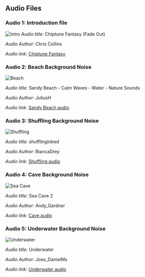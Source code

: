 ## Audio Files

### Audio 1: Introduction file
![Intro](https://indiemusicbox.com/wp-content/uploads/2021/03/chiptune-fantasy-grid-1024x762.jpg)
*Audio title:* Chiptune Fantasy (Fade Out)

*Audio Author:* Chris Collins

*Audio link:* [Chiptune Fantasy](https://indiemusicbox.com/downloads/chiptune-fantasy/)

### Audio 2: Beach Background Noise
![Beach](https://cdn.pixabay.com/audio/2022/04/02/11-27-31-997_200x200.jpg)

*Audio title:* Sandy Beach - Calm Waves - Water - Nature Sounds

*Audio Author:* JuliusH

*Audio link:* [Sandy Beach audio](https://pixabay.com/sound-effects/sandy-beach-calm-waves-water-nature-sounds-8052/)

### Audio 3: Shuffling Background Noise
![Shuffling](https://cdn.pixabay.com/gradients/5ea69c-eed6ad_200x200.png)

*Audio title:* shufflinginbed

*Audio Author:* BiancaDrey

*Audio link:* [Shuffling audio](https://pixabay.com/sound-effects/shufflinginbed-38285/)

### Audio 4: Cave Background Noise
![Sea Cave](https://cdn.pixabay.com/gradients/4d8168-82bfb5_200x200.png)

*Audio title:* Sea Cave 2

*Audio Author:* Andy_Gardner

*Audio link:* [Cave audio](https://pixabay.com/sound-effects/sea-cave-2-53782/)

### Audio 5: Underwater Background Noise
![Underwater](https://cdn.pixabay.com/gradients/eac560-dd8b56_200x200.png)

*Audio title:* Underwater

*Audio Author:* Jose_DanielMs

*Audio link:* [Underwater audio](https://pixabay.com/sound-effects/sea-cave-2-53782/)

